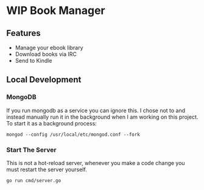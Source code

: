 # WIP Book Manager
## Features
- Manage your ebook library
- Download books via IRC
- Send to Kindle

## Local Development
### MongoDB
If you run mongodb as a service you can ignore this. I chose not to and instead manually run it in the background when I am working on this project. To start it as a background process: 
```
mongod --config /usr/local/etc/mongod.conf --fork
```
### Start The Server
This is not a hot-reload server, whenever you make a code change you must restart the server yourself.
```
go run cmd/server.go
```